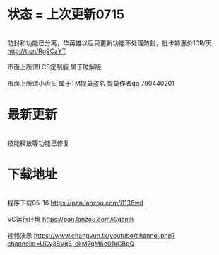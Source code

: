 

# 状态 = 上次更新0715
 
</br> 防封和功能已分离，华英雄以后只更新功能不处理防封，批卡特惠价10R/天 http://t.cn/Rg9CzYT </br> 
</br> 市面上所谓LCS定制版 属于破解版 </br>
</br> 市面上所谓小舌头 属于TM提莫盗名 提莫作者qq 790440201 </br>

# 最新更新

</br>技能释放等功能已修复</br>
 

# 下载地址 

</br>程序下载05-16 https://pan.lanzou.com/i1136wd</br>
</br>VC运行环境 https://pan.lanzou.com/i0qanih</br>
</br> 视频演示 https://www.changyun.tk/youtube/channel.php?channelid=UCy3BVqS_ekM7qM6e01kGBpQ</br>
 
